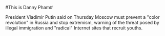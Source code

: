 #This is Danny Pham#

President Vladimir Putin said on Thursday Moscow must prevent a "color revolution" in Russia and stop extremism, warning of the threat posed by illegal immigration and "radical" Internet sites that recruit youths.

